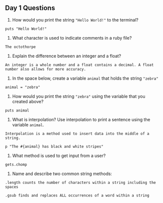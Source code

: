 ## Day 1 Questions

1. How would you print the string `"Hello World!"` to the terminal?

`puts "Hello World!"`

1. What character is used to indicate comments in a ruby file?

`The octothorpe`

1. Explain the difference between an integer and a float?

`An integer is a whole number and a float contains a decimal. A float number also allows for more accuracy.`

1. In the space below, create a variable `animal` that holds the string `"zebra"`

`animal = "zebra"`

1. How would you print the string `"zebra"` using the variable that you created above?

`puts animal`

1. What is interpolation? Use interpolation to print a sentence using the variable `animal`.

`Interpolation is a method used to insert data into the middle of a string.`

`p "The #{animal} has black and white stripes"`

1. What method is used to get input from a user?

`gets.chomp`

1. Name and describe two common string methods:

`.length counts the number of characters within a string including the spaces`

`.gsub finds and replaces ALL occurrences of a word within a string`
